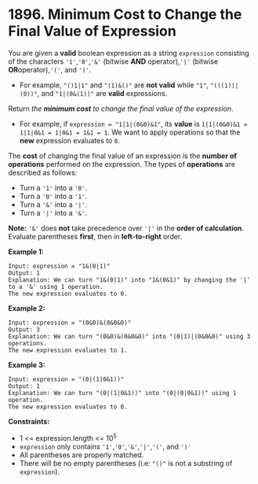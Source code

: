 # 1896. Minimum Cost to Change the Final Value of Expression

You are given a **valid** boolean expression as a string `expression` consisting of the characters `'1'`,`'0'`,`'&'` (bitwise **AND** operator),`'|'` (bitwise **OR**operator),`'('`, and `')'`.

- For example, `"()1|1"` and `"(1)&()"` are **not valid** while `"1"`, `"(((1))|(0))"`, and `"1|(0&(1))"` are **valid** expressions.

Return *the **minimum cost** to change the final value of the expression*.

- For example, if `expression = "1|1|(0&0)&1"`, its **value** is `1|1|(0&0)&1 = 1|1|0&1 = 1|0&1 = 1&1 = 1`. We want to apply operations so that the **new** expression evaluates to `0`.

The **cost** of changing the final value of an expression is the **number of operations** performed on the expression. The types of **operations** are described as follows:

- Turn a `'1'` into a `'0'`.
- Turn a `'0'` into a `'1'`.
- Turn a `'&'` into a `'|'`.
- Turn a `'|'` into a `'&'`.

**Note:** `'&'` does **not** take precedence over `'|'` in the **order of calculation**. Evaluate parentheses **first**, then in **left-to-right** order.

 

**Example 1:**

```
Input: expression = "1&(0|1)"
Output: 1
Explanation: We can turn "1&(0|1)" into "1&(0&1)" by changing the '|' to a '&' using 1 operation.
The new expression evaluates to 0. 
```

**Example 2:**

```
Input: expression = "(0&0)&(0&0&0)"
Output: 3
Explanation: We can turn "(0&0)&(0&0&0)" into "(0|1)|(0&0&0)" using 3 operations.
The new expression evaluates to 1.
```

**Example 3:**

```
Input: expression = "(0|(1|0&1))"
Output: 1
Explanation: We can turn "(0|(1|0&1))" into "(0|(0|0&1))" using 1 operation.
The new expression evaluates to 0.
```

 

**Constraints:**

- 1 <= expression.length <= 10<sup>5</sup>
- `expression` only contains `'1'`,`'0'`,`'&'`,`'|'`,`'('`, and `')'`
- All parentheses are properly matched.
- There will be no empty parentheses (i.e: `"()"` is not a substring of `expression`).
